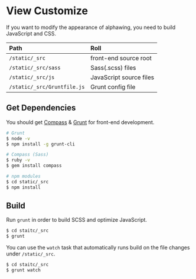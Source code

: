 # View Customize

If you want to modify the appearance of alphawing, you need to build JavaScript and CSS.

| Path                        | Roll                    |
|:----------------------------|:------------------------|
| `/static/_src`              | front-end source root   |
| `/static/_src/sass`         | Sass(.scss) files       |
| `/static/_src/js`           | JavaScript source files |
| `/static/_src/Gruntfile.js` | Grunt config file       |

## Get Dependencies

You should get [Compass](http://compass-style.org/) & [Grunt](http://gruntjs.com/) for front-end development.

```sh
# Grunt
$ node -v
$ npm install -g grunt-cli

# Compass (Sass)
$ ruby -v
$ gem install compass

# npm modules
$ cd static/_src
$ npm install
```

## Build

Run `grunt` in order to build SCSS and optimize JavaScript.

```sh
$ cd staitc/_src
$ grunt
```

You can use the `watch` task that automatically runs build on the file changes under `/static/_src`.

```sh
$ cd staitc/_src
$ grunt watch
```
